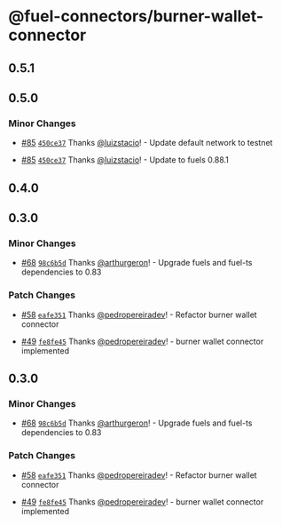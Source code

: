 # @fuel-connectors/burner-wallet-connector

## 0.5.1

## 0.5.0

### Minor Changes

- [#85](https://github.com/FuelLabs/fuel-connectors/pull/85) [`450ce37`](https://github.com/FuelLabs/fuel-connectors/commit/450ce37769592e611eaddd6af38b0030dc57cdb3) Thanks [@luizstacio](https://github.com/luizstacio)! - Update default network to testnet

- [#85](https://github.com/FuelLabs/fuel-connectors/pull/85) [`450ce37`](https://github.com/FuelLabs/fuel-connectors/commit/450ce37769592e611eaddd6af38b0030dc57cdb3) Thanks [@luizstacio](https://github.com/luizstacio)! - Update to fuels 0.88.1

## 0.4.0

## 0.3.0

### Minor Changes

- [#68](https://github.com/FuelLabs/fuel-connectors/pull/68) [`98c6b5d`](https://github.com/FuelLabs/fuel-connectors/commit/98c6b5d366128d763d601896a7b3b7d594ea6886) Thanks [@arthurgeron](https://github.com/arthurgeron)! - Upgrade fuels and fuel-ts dependencies to 0.83

### Patch Changes

- [#58](https://github.com/FuelLabs/fuel-connectors/pull/58) [`eafe351`](https://github.com/FuelLabs/fuel-connectors/commit/eafe35145160f3c7fb21ae5965d108ab7c64022e) Thanks [@pedropereiradev](https://github.com/pedropereiradev)! - Refactor burner wallet connector

- [#49](https://github.com/FuelLabs/fuel-connectors/pull/49) [`fe8fe45`](https://github.com/FuelLabs/fuel-connectors/commit/fe8fe45ee5b582d1379a9d61a2690a708ceaf69c) Thanks [@pedropereiradev](https://github.com/pedropereiradev)! - burner wallet connector implemented

## 0.3.0

### Minor Changes

- [#68](https://github.com/FuelLabs/fuel-connectors/pull/68) [`98c6b5d`](https://github.com/FuelLabs/fuel-connectors/commit/98c6b5d366128d763d601896a7b3b7d594ea6886) Thanks [@arthurgeron](https://github.com/arthurgeron)! - Upgrade fuels and fuel-ts dependencies to 0.83

### Patch Changes

- [#58](https://github.com/FuelLabs/fuel-connectors/pull/58) [`eafe351`](https://github.com/FuelLabs/fuel-connectors/commit/eafe35145160f3c7fb21ae5965d108ab7c64022e) Thanks [@pedropereiradev](https://github.com/pedropereiradev)! - Refactor burner wallet connector

- [#49](https://github.com/FuelLabs/fuel-connectors/pull/49) [`fe8fe45`](https://github.com/FuelLabs/fuel-connectors/commit/fe8fe45ee5b582d1379a9d61a2690a708ceaf69c) Thanks [@pedropereiradev](https://github.com/pedropereiradev)! - burner wallet connector implemented
